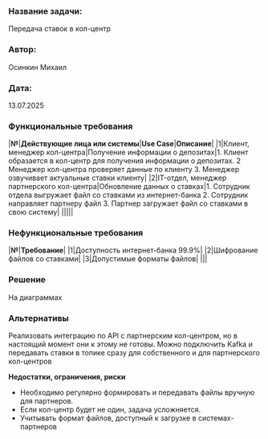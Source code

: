 ﻿### <a name="_b7urdng99y53"></a>**Название задачи:** 
Передача ставок в кол-центр
### <a name="_hjk0fkfyohdk"></a>**Автор:**
Осинкин Михаил
### <a name="_uanumrh8zrui"></a>**Дата:**
13.07.2025
### <a name="_3bfxc9a45514"></a>**Функциональные требования**

|**№**|**Действующие лица или системы**|**Use Case**|**Описание**|
|1|Клиент, менеджер кол-центра|Получение информации о депозитах|1. Клиент образается в кол-центр для получения информации о депозитах. 2 Менеджер кол-центра проверяет данные по клиенту 3. Менеджер озвучивает актуальные ставки клиенту|
|2|IT-отдел, менеджер партнерского кол-центра|Обновление данных о ставках|1. Сотрудник отдела выгружает файл со ставками из интернет-банка 2. Сотрудник направляет партнеру файл 3. Партнер загружает файл со ставками в свою систему|
|||||
### <a name="_u8xz25hbrgql"></a>**Нефункциональные требования**

|**№**|**Требование**|
|1|Доступность интернет-банка 99.9%|
|2|Шифрование файлов со ставками|
|3|Допустимые форматы файлов|
|||
### <a name="_qmphm5d6rvi3"></a>**Решение**
На диаграммах

### <a name="_bjrr7veeh80c"></a>**Альтернативы**
Реализовать интеграцию по API с партнерским кол-центром, но в настоящий момент они к этому не готовы.
Можно подключить Kafka и передавать ставки в топике сразу для собственного и для партнерского кол-центров

**Недостатки, ограничения, риски**

- Необходимо регулярно формировать и передавать файлы вручную для партнеров.
- Если кол-центр будет не один, задача усложняется.
- Учитывать формат файлов, доступный к загрузке в системах-партнеров
